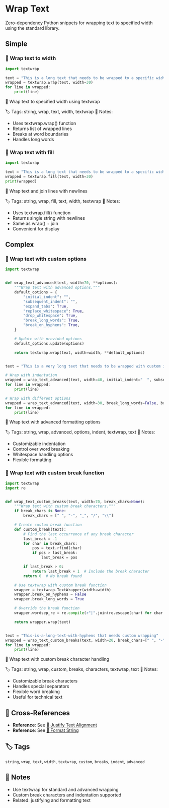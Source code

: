 # Wrap Text

Zero-dependency Python snippets for wrapping text to specified width using the standard library.

## Simple

### 🧩 Wrap text to width

```python
import textwrap

text = "This is a long text that needs to be wrapped to a specific width for better readability."
wrapped = textwrap.wrap(text, width=30)
for line in wrapped:
    print(line)
```

📂 Wrap text to specified width using textwrap

🏷️ Tags: string, wrap, text, width, textwrap
📝 Notes:
- Uses textwrap.wrap() function
- Returns list of wrapped lines
- Breaks at word boundaries
- Handles long words

### 🧩 Wrap text with fill

```python
import textwrap

text = "This is a long text that needs to be wrapped to a specific width for better readability."
wrapped = textwrap.fill(text, width=30)
print(wrapped)
```

📂 Wrap text and join lines with newlines

🏷️ Tags: string, wrap, fill, text, width, textwrap
📝 Notes:
- Uses textwrap.fill() function
- Returns single string with newlines
- Same as wrap() + join
- Convenient for display

## Complex

### 🧩 Wrap text with custom options

```python
import textwrap


def wrap_text_advanced(text, width=70, **options):
    """Wrap text with advanced options."""
    default_options = {
        "initial_indent": "",
        "subsequent_indent": "",
        "expand_tabs": True,
        "replace_whitespace": True,
        "drop_whitespace": True,
        "break_long_words": True,
        "break_on_hyphens": True,
    }

    # Update with provided options
    default_options.update(options)

    return textwrap.wrap(text, width=width, **default_options)


text = "This is a very long text that needs to be wrapped with custom indentation and formatting options."

# Wrap with indentation
wrapped = wrap_text_advanced(text, width=40, initial_indent="  ", subsequent_indent="    ")
for line in wrapped:
    print(line)

# Wrap with different options
wrapped = wrap_text_advanced(text, width=30, break_long_words=False, break_on_hyphens=False)
for line in wrapped:
    print(line)
```

📂 Wrap text with advanced formatting options

🏷️ Tags: string, wrap, advanced, options, indent, textwrap, text
📝 Notes:
- Customizable indentation
- Control over word breaking
- Whitespace handling options
- Flexible formatting

### 🧩 Wrap text with custom break function

```python
import textwrap
import re


def wrap_text_custom_breaks(text, width=70, break_chars=None):
    """Wrap text with custom break characters."""
    if break_chars is None:
        break_chars = [" ", "-", "_", "/", "\\"]

    # Create custom break function
    def custom_break(text):
        # Find the last occurrence of any break character
        last_break = -1
        for char in break_chars:
            pos = text.rfind(char)
            if pos > last_break:
                last_break = pos

        if last_break > 0:
            return last_break + 1  # Include the break character
        return 0  # No break found

    # Use textwrap with custom break function
    wrapper = textwrap.TextWrapper(width=width)
    wrapper.break_on_hyphens = False
    wrapper.break_long_words = True

    # Override the break function
    wrapper.wordsep_re = re.compile(r"|".join(re.escape(char) for char in break_chars))

    return wrapper.wrap(text)


text = "This-is-a-long-text-with-hyphens that needs custom wrapping"
wrapped = wrap_text_custom_breaks(text, width=20, break_chars=[" ", "-"])
for line in wrapped:
    print(line)
```

📂 Wrap text with custom break character handling

🏷️ Tags: string, wrap, custom, breaks, characters, textwrap, text
📝 Notes:
- Customizable break characters
- Handles special separators
- Flexible word breaking
- Useful for technical text

## 🔗 Cross-References

- **Reference**: See [📂 Justify Text Alignment](./justify_text.md)
- **Reference**: See [📂 Format String](./format_string.md)

## 🏷️ Tags

`string`, `wrap`, `text`, `width`, `textwrap`, `custom`, `breaks`, `indent`, `advanced`

## 📝 Notes

- Use textwrap for standard and advanced wrapping
- Custom break characters and indentation supported
- Related: justifying and formatting text

